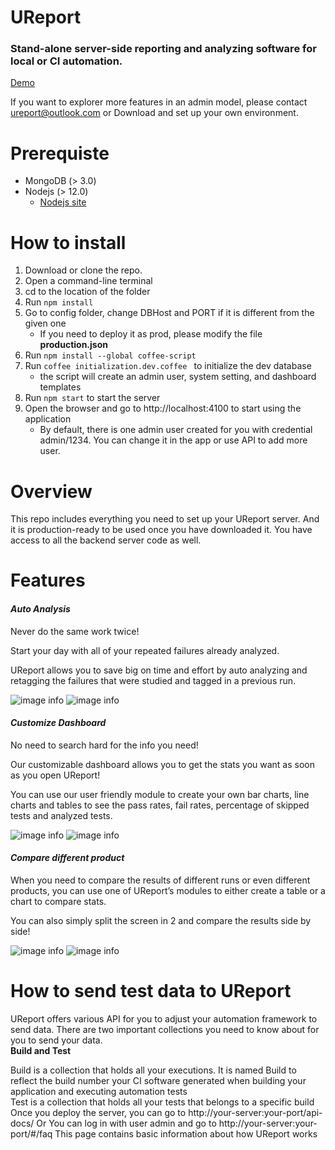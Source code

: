 # UReport
### Stand-alone server-side reporting and analyzing software for local or CI automation.
[Demo](https://ureport-demo-4c5583a31b42.herokuapp.com/)

If you want to explorer more features in an admin model, please contact ureport@outlook.com
or
Download and set up your own environment.

# Prerequiste
- MongoDB (> 3.0)
- Nodejs (> 12.0)
    - [Nodejs site](https://ureport-demo.herokuapp.com/#/)

# How to install
1. Download or clone the repo.
2. Open a command-line terminal
3. cd to the location of the folder
4. Run `npm install`
5. Go to config folder, change DBHost and PORT if it is different from the given one
    + If you need to deploy it as prod, please modify the file **production.json**
6. Run `npm install --global coffee-script`
7. Run `coffee initialization.dev.coffee ` to initialize the dev database 
    + the script will create an admin user, system setting, and dashboard templates
8. Run `npm start` to start the server
9. Open the browser and go to http://localhost:4100 to start using the application
    + By default, there is one admin user created for you with credential admin/1234. You can change it in the app or use API to add more user.

# Overview
This repo includes everything you need to set up your UReport server. And it is production-ready to be used once you have downloaded it. You have access to all the backend server code as well.

# Features
<h4 class="display-5"><i class="fas fa-microscope"> Auto Analysis</i></h2>
<p class="lead">Never do the same work twice!</p>
<p>Start your day with all of your repeated failures already analyzed.</p>
<p>UReport allows you to save big on time and effort by auto analyzing and retagging the failures that were studied and tagged in a previous run.</p>

![image info](./public/assets/images/auto_1.png)
![image info](./public/assets/images/auto_2.png)

<h4 class="display-5"> <i class="fa fa-wrench"> Customize Dashboard</i></h2>
<p class="lead">No need to search hard for the info you need!</p>
<P>Our customizable dashboard allows you to get the stats you want as soon as you open UReport!</P>You can use our user friendly module to create your own bar charts, line charts and tables to see the pass rates, fail rates, percentage of skipped tests and analyzed tests.

![image info](./public/assets/images/cd_1.png)
![image info](./public/assets/images/cd_4.png)

<h4 class="display-5"> <i class="fas fa-balance-scale"> Compare different product</i></h2>
<p class="lead">When you need to compare the results of different runs or even different products, you can use one of UReport’s modules to either create a table or a chart to compare stats.</p>
<p>You can also simply split the screen in 2 and compare the results side by side! </p>

![image info](./public/assets/images/cdf_1.png)
![image info](./public/assets/images/cdf_2.png)

# How to send test data to UReport
UReport offers various API for you to adjust your automation framework to send data.
There are two important collections you need to know about for you to send your data.
<br>
**Build and Test**
<P>Build is a collection that holds all your executions. It is named Build to reflect the build number your CI software generated when building your application and executing automation tests
<br> 
Test is a collection that holds all your tests that belongs to a specific build
<br>
Once you deploy the server, you can go to http://your-server:your-port/api-docs/
Or
You can log in with user admin and go to http://your-server:your-port/#/faq
This page contains basic information about how UReport works
<!-- # What to contribute to UI?
Check out our UI repo -->
